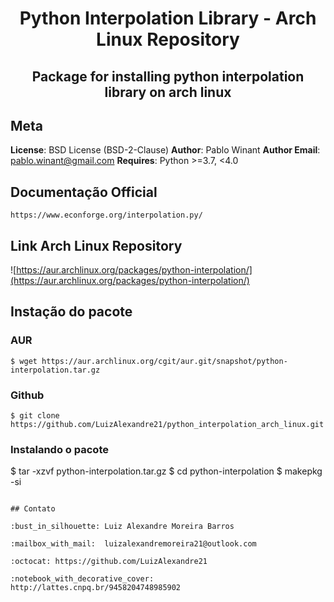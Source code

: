 <h1 align=center>Python Interpolation Library - Arch Linux Repository </h1>
<h2 align=center> Package for installing python interpolation library on arch linux </h2>

## Meta 

**License**: BSD License (BSD-2-Clause)
**Author**: Pablo Winant 
**Author Email**: pablo.winant@gmail.com
**Requires**: Python >=3.7, <4.0

## Documentação Official 
```
https://www.econforge.org/interpolation.py/
```

## Link Arch Linux Repository 
![https://aur.archlinux.org/packages/python-interpolation/](https://aur.archlinux.org/packages/python-interpolation/)

## Instação do pacote 
### AUR 
```
$ wget https://aur.archlinux.org/cgit/aur.git/snapshot/python-interpolation.tar.gz
```
### Github 
```
$ git clone https://github.com/LuizAlexandre21/python_interpolation_arch_linux.git
```

### Instalando o pacote 
$ tar -xzvf python-interpolation.tar.gz 
$ cd python-interpolation 
$ makepkg -si 
```

## Contato 

:bust_in_silhouette: Luiz Alexandre Moreira Barros 

:mailbox_with_mail:	 luizalexandremoreira21@outlook.com

:octocat: https://github.com/LuizAlexandre21

:notebook_with_decorative_cover: http://lattes.cnpq.br/9458204748985902